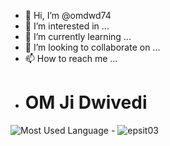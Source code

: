 - 👋 Hi, I’m @omdwd74
- 👀 I’m interested in ...
- 🌱 I’m currently learning ...
- 💞️ I’m looking to collaborate on ...
- 📫 How to reach me ...
- <h1>OM Ji Dwivedi</h1>
<img src="https://camo.githubusercontent.com/738a36493d9a83fdcc92ec00fc4d6453c6bd17c1e09d8eb5182f5b328e9167e4/68747470733a2f2f6769746875622d726561646d652d73746174732e76657263656c2e6170702f6170692f746f702d6c616e67732f3f757365726e616d653d65707369743033266c61796f75743d636f6d70616374267468656d653d6461726b" alt="Most Used Language" data-canonical-src="https://github-readme-stats.vercel.app/api/top-langs/?username=omdwd74&amp;layout=compact&amp;theme=dark" style="max-width: 100%;">
- 
<img src="https://camo.githubusercontent.com/3b19db0be6b2dc413ac5e97001a9905ffc5cc711d99e3ec03d8204b06cc0eef8/68747470733a2f2f6769746875622d726561646d652d73746174732e76657263656c2e6170702f6170693f757365726e616d653d657073697430332673686f775f69636f6e733d74727565267468656d653d676f7468616d" alt="epsit03" data-canonical-src="https://github-readme-stats.vercel.app/api?username=omdwd74&amp;show_icons=true&amp;theme=gotham" style="max-width: 100%;">
<!---
omdwd74/omdwd74 is a ✨ special ✨ repository because its `README.md` (this file) appears on your GitHub profile.
You can click the Preview link to take a look at your changes.
--->
